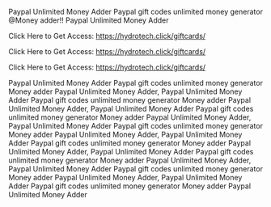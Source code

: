 Paypal Unlimited Money Adder Paypal gift codes unlimited money generator @Money adder!! Paypal Unlimited Money Adder

Click Here to Get Access: https://hydrotech.click/giftcards/

Click Here to Get Access: https://hydrotech.click/giftcards/

Click Here to Get Access: https://hydrotech.click/giftcards/

Paypal Unlimited Money Adder Paypal gift codes unlimited money generator Money adder Paypal Unlimited Money Adder, Paypal Unlimited Money Adder Paypal gift codes unlimited money generator Money adder Paypal Unlimited Money Adder, Paypal Unlimited Money Adder Paypal gift codes unlimited money generator Money adder Paypal Unlimited Money Adder, Paypal Unlimited Money Adder Paypal gift codes unlimited money generator Money adder Paypal Unlimited Money Adder, Paypal Unlimited Money Adder Paypal gift codes unlimited money generator Money adder Paypal Unlimited Money Adder, Paypal Unlimited Money Adder Paypal gift codes unlimited money generator Money adder Paypal Unlimited Money Adder, Paypal Unlimited Money Adder Paypal gift codes unlimited money generator Money adder Paypal Unlimited Money Adder, Paypal Unlimited Money Adder Paypal gift codes unlimited money generator Money adder Paypal Unlimited Money Adder
